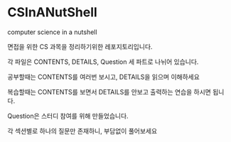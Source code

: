 # CSInANutShell
computer science in a nutshell

면접을 위한 CS 과목을 정리하기위한 레포지토리입니다.

각 파일은 CONTENTS, DETAILS, Question 세 파트로 나뉘어 있습니다.

공부할때는 CONTENTS를 여러번 보시고, DETAILS을 읽으며 이해하세요

복습할때는 CONTENTS를 보면서 DETAILS를 안보고 출력하는 연습을 하시면 됩니다.

Question은 스터디 참여를 위해 만들었습니다. 

각 섹션별로 하나의 질문만 존재하니, 
부담없이 풀어보세요